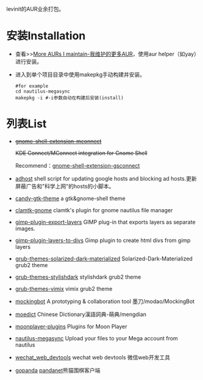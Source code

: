 levinit的AUR业余打包。

# 安装Installation

- 查看>>[More AURs I maintain-我维护的更多AUR](https://aur.archlinux.org/packages/?SeB=m&K=levinit)，使用aur helper（如yay）进行安装。

- 进入到单个项目目录中使用makepkg手动构建并安装。

  ```shell
  #for example
  cd nautilus-megasync
  makepkg -i #-i参数自动在构建后安装(install)
  ```

# 列表List

- ~~[gnome-shell-extension-mconnect](https://aur.archlinux.org/packages/gnome-shell-extension-mconnect/)~~

  ~~KDE Connect/MConnect integration for Gnome Shell~~

  Recommend：[gnome-shell-extension-gsconnect](https://aur.archlinux.org/packages/gnome-shell-extension-gsconnect/)

- [adhost](https://github.com/levinit/adhosts)  shell script for updating google hosts and blocking ad hosts.更新屏蔽广告和"科学上网"的hosts的小脚本。

- [candy-gtk-theme](https://github.com/levinit/candy-gtk-theme)  a gtk&gnome-shell theme

- [clamtk-gnome](https://github.com/dave-theunsub/clamtk-gnome)  clamtk's plugin for gnome nautilus file manager

- [gimp-plugin-export-layers](https://github.com/khalim19/gimp-plugin-export-layers)  GIMP plug-in that exports layers as separate images.

- [gimp-plugin-layers-to-divs](https://github.com/MrHeadwar/Layerstodivs) Gimp plugin to create html divs from gimp layers

- [grub-themes-solarized-dark-materialized](https://www.gnome-look.org/p/1180510/) Solarized-Dark-Materialized grub2 theme

- [grub-themes-stylishdark](https://github.com/vinceliuice/grub2-themes)  stylishdark grub2 theme

- [grub-themes-vimix](https://github.com/vinceliuice/grub2-themes)  vimix grub2 theme

- [mockingbot](https://mockingbot.com/downloads)  A prototyping & collaboration tool 墨刀/modao/MockingBot

- [moedict](https://racklin.github.io/moedict-desktop/download.html)  Chinese Dictionary漢語詞典-萌典/mengdian

- [moonplayer-plugins](https://github.com/coslyk/moonplayer-plugins)  Plugins for Moon Player

- [nautilus-megasync](https://mega.co.nz/#sync)  Upload your files to your Mega account from nautilus

- [wechat_web_devtools](https://github.com/cytle/wechat_web_devtools)  wechat web devtools 微信web开发工具

- [gopanda](https://aur.archlinux.org/packages/gopanda/) [pandanet](https://pandanet-igs.com/communities/pandanet)熊猫围棋客户端
